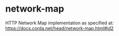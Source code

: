 # network-map
HTTP Network Map implementation as specified at: https://docs.corda.net/head/network-map.html#id2
